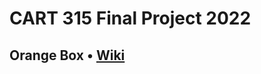 # CART 315 Final Project 2022
 
## Orange Box • [Wiki](https://github.com/tonylindorock/cart315-project-final-2022/wiki/Iterative-Prototype)
